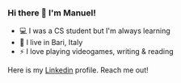### Hi there 👋 I'm Manuel!

- 💻 I was a CS student but I'm always learning
- 📍  I live in Bari, Italy
- ⚡ I love playing videogames, writing & reading

Here is my [Linkedin](https://www.linkedin.com/in/emanuele-citarella-5251a7164/) profile. Reach me out!


